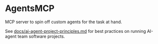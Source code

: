 # AgentsMCP
MCP server to spin off custom agents for the task at hand.

See [docs/ai-agent-project-principles.md](docs/ai-agent-project-principles.md) for best practices on running AI-agent team software projects.
